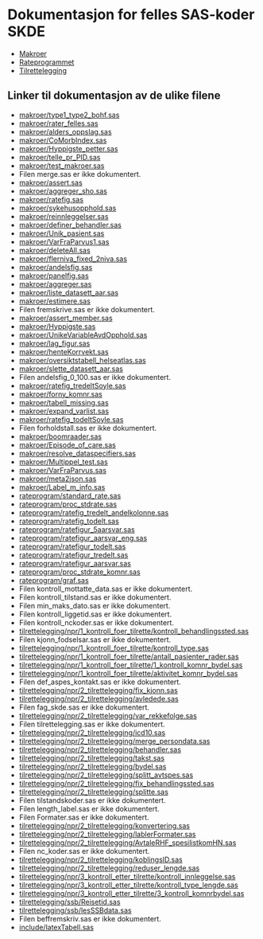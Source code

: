 # Dokumentasjon for felles SAS-koder SKDE

- [Makroer](makroer_doc)
- [Rateprogrammet](rateprogram_doc)
- [Tilrettelegging](tilrettelegging_doc)


## Linker til dokumentasjon av de ulike filene

- [makroer/type1_type2_bohf.sas](type1_type2_bohf)
- [makroer/rater_felles.sas](rater_felles)
- [makroer/alders_oppslag.sas](alders_oppslag)
- [makroer/CoMorbIndex.sas](CoMorbIndex)
- [makroer/Hyppigste_petter.sas](Hyppigste_petter)
- [makroer/telle_pr_PID.sas](telle_pr_PID)
- [makroer/test_makroer.sas](test_makroer)
- Filen merge.sas er ikke dokumentert.
- [makroer/assert.sas](assert)
- [makroer/aggreger_sho.sas](aggreger_sho)
- [makroer/ratefig.sas](ratefig)
- [makroer/sykehusopphold.sas](sykehusopphold)
- [makroer/reinnleggelser.sas](reinnleggelser)
- [makroer/definer_behandler.sas](definer_behandler)
- [makroer/Unik_pasient.sas](Unik_pasient)
- [makroer/VarFraParvus1.sas](VarFraParvus1)
- [makroer/deleteAll.sas](deleteAll)
- [makroer/flerniva_fixed_2niva.sas](flerniva_fixed_2niva)
- [makroer/andelsfig.sas](andelsfig)
- [makroer/panelfig.sas](panelfig)
- [makroer/aggreger.sas](aggreger)
- [makroer/liste_datasett_aar.sas](liste_datasett_aar)
- [makroer/estimere.sas](estimere)
- Filen fremskrive.sas er ikke dokumentert.
- [makroer/assert_member.sas](assert_member)
- [makroer/Hyppigste.sas](Hyppigste)
- [makroer/UnikeVariableAvdOpphold.sas](UnikeVariableAvdOpphold)
- [makroer/lag_figur.sas](lag_figur)
- [makroer/henteKorrvekt.sas](henteKorrvekt)
- [makroer/oversiktstabell_helseatlas.sas](oversiktstabell_helseatlas)
- [makroer/slette_datasett_aar.sas](slette_datasett_aar)
- Filen andelsfig_0_100.sas er ikke dokumentert.
- [makroer/ratefig_tredeltSoyle.sas](ratefig_tredeltSoyle)
- [makroer/forny_komnr.sas](forny_komnr)
- [makroer/tabell_missing.sas](tabell_missing)
- [makroer/expand_varlist.sas](expand_varlist)
- [makroer/ratefig_todeltSoyle.sas](ratefig_todeltSoyle)
- Filen forholdstall.sas er ikke dokumentert.
- [makroer/boomraader.sas](boomraader)
- [makroer/Episode_of_care.sas](Episode_of_care)
- [makroer/resolve_dataspecifiers.sas](resolve_dataspecifiers)
- [makroer/Multippel_test.sas](Multippel_test)
- [makroer/VarFraParvus.sas](VarFraParvus)
- [makroer/meta2json.sas](meta2json)
- [makroer/Label_m_info.sas](Label_m_info)
- [rateprogram/standard_rate.sas](standard_rate)
- [rateprogram/proc_stdrate.sas](proc_stdrate)
- [rateprogram/ratefig_tredelt_andelkolonne.sas](ratefig_tredelt_andelkolonne)
- [rateprogram/ratefig_todelt.sas](ratefig_todelt)
- [rateprogram/ratefigur_5aarsvar.sas](ratefigur_5aarsvar)
- [rateprogram/ratefigur_aarsvar_eng.sas](ratefigur_aarsvar_eng)
- [rateprogram/ratefigur_todelt.sas](ratefigur_todelt)
- [rateprogram/ratefigur_tredelt.sas](ratefigur_tredelt)
- [rateprogram/ratefigur_aarsvar.sas](ratefigur_aarsvar)
- [rateprogram/proc_stdrate_komnr.sas](proc_stdrate_komnr)
- [rateprogram/graf.sas](graf)
- Filen kontroll_mottatte_data.sas er ikke dokumentert.
- Filen kontroll_tilstand.sas er ikke dokumentert.
- Filen min_maks_dato.sas er ikke dokumentert.
- Filen kontroll_liggetid.sas er ikke dokumentert.
- Filen kontroll_nckoder.sas er ikke dokumentert.
- [tilrettelegging/npr/1_kontroll_foer_tilrette/kontroll_behandlingssted.sas](kontroll_behandlingssted)
- Filen kjonn_fodselsar.sas er ikke dokumentert.
- [tilrettelegging/npr/1_kontroll_foer_tilrette/kontroll_type.sas](kontroll_type)
- [tilrettelegging/npr/1_kontroll_foer_tilrette/antall_pasienter_rader.sas](antall_pasienter_rader)
- [tilrettelegging/npr/1_kontroll_foer_tilrette/1_kontroll_komnr_bydel.sas](1_kontroll_komnr_bydel)
- [tilrettelegging/npr/1_kontroll_foer_tilrette/aktivitet_komnr_bydel.sas](aktivitet_komnr_bydel)
- Filen def_aspes_kontakt.sas er ikke dokumentert.
- [tilrettelegging/npr/2_tilrettelegging/fix_kjonn.sas](fix_kjonn)
- [tilrettelegging/npr/2_tilrettelegging/avledede.sas](avledede)
- Filen fag_skde.sas er ikke dokumentert.
- [tilrettelegging/npr/2_tilrettelegging/var_rekkefolge.sas](var_rekkefolge)
- Filen tilrettelegging.sas er ikke dokumentert.
- [tilrettelegging/npr/2_tilrettelegging/icd10.sas](icd10)
- [tilrettelegging/npr/2_tilrettelegging/merge_persondata.sas](merge_persondata)
- [tilrettelegging/npr/2_tilrettelegging/behandler.sas](behandler)
- [tilrettelegging/npr/2_tilrettelegging/takst.sas](takst)
- [tilrettelegging/npr/2_tilrettelegging/bydel.sas](bydel)
- [tilrettelegging/npr/2_tilrettelegging/splitt_avtspes.sas](splitt_avtspes)
- [tilrettelegging/npr/2_tilrettelegging/fix_behandlingssted.sas](fix_behandlingssted)
- [tilrettelegging/npr/2_tilrettelegging/splitte.sas](splitte)
- Filen tilstandskoder.sas er ikke dokumentert.
- Filen length_label.sas er ikke dokumentert.
- Filen Formater.sas er ikke dokumentert.
- [tilrettelegging/npr/2_tilrettelegging/konvertering.sas](konvertering)
- [tilrettelegging/npr/2_tilrettelegging/lablerFormater.sas](lablerFormater)
- [tilrettelegging/npr/2_tilrettelegging/AvtaleRHF_spesilistkomHN.sas](AvtaleRHF_spesilistkomHN)
- Filen nc_koder.sas er ikke dokumentert.
- [tilrettelegging/npr/2_tilrettelegging/koblingsID.sas](koblingsID)
- [tilrettelegging/npr/2_tilrettelegging/reduser_lengde.sas](reduser_lengde)
- [tilrettelegging/npr/3_kontroll_etter_tilrette/kontroll_innleggelse.sas](kontroll_innleggelse)
- [tilrettelegging/npr/3_kontroll_etter_tilrette/kontroll_type_lengde.sas](kontroll_type_lengde)
- [tilrettelegging/npr/3_kontroll_etter_tilrette/3_kontroll_komnrbydel.sas](3_kontroll_komnrbydel)
- [tilrettelegging/ssb/Reisetid.sas](Reisetid)
- [tilrettelegging/ssb/lesSSBdata.sas](lesSSBdata)
- Filen beffremskriv.sas er ikke dokumentert.
- [include/latexTabell.sas](latexTabell)
